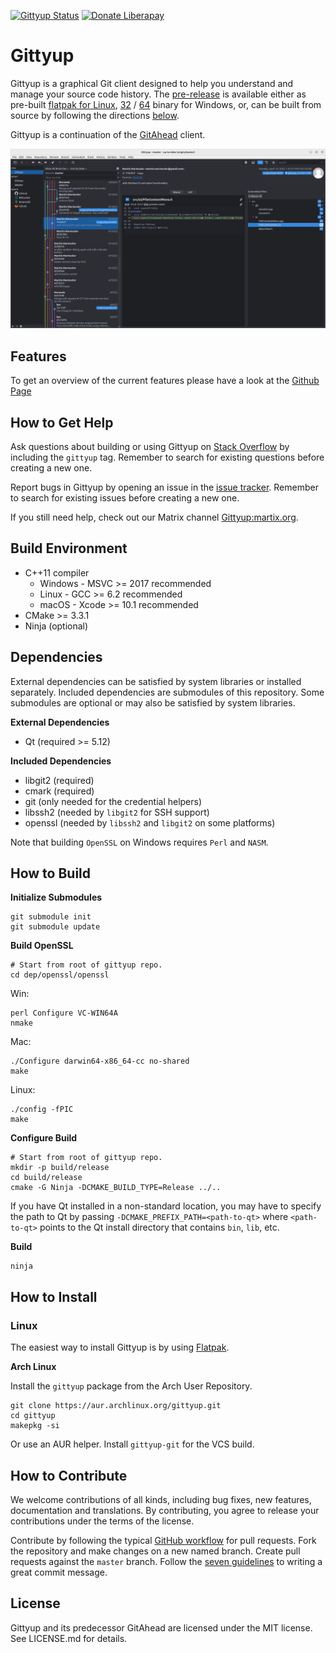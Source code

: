 [![Gittyup Status](https://github.com/Murmele/Gittyup/actions/workflows/build.yml/badge.svg?branch=master)](https://github.com/Murmele/Gittyup/actions/workflows/build.yml)
[![Donate Liberapay](https://liberapay.com/assets/widgets/donate.svg)](https://liberapay.com/Gittyup/donate)

Gittyup
==================================

Gittyup is a graphical Git client designed to help you understand and manage your source code history. The [pre-release](https://github.com/Murmele/Gittyup/releases)
is available either as pre-built [flatpak for Linux](https://github.com/Murmele/Gittyup/releases/download/latest/Gittyup.flatpak), [32](https://github.com/Murmele/Gittyup/releases/download/latest/Gittyup-win32-1.0.0-dev.exe) / [64](https://github.com/Murmele/Gittyup/releases/download/latest/Gittyup-win64-1.0.0-dev.exe) binary for Windows,
or, can be built from source by following the directions [below](https://github.com/Murmele/Gittyup#how-to-build).

Gittyup is a continuation of the [GitAhead](https://github.com/gitahead/gitahead) client.

![Gittyup](https://raw.githubusercontent.com/Murmele/Gittyup/master/rsrc/screenshots/main_dark_orig.png)

Features
---------------
To get an overview of the current features please have a look at the [Github Page](https://murmele.github.io/Gittyup/)

How to Get Help
---------------

Ask questions about building or using Gittyup on
[Stack Overflow](http://stackoverflow.com/questions/tagged/gittyup) by
including the `gittyup` tag. Remember to search for existing questions
before creating a new one.

Report bugs in Gittyup by opening an issue in the
[issue tracker](https://github.com/Murmele/gittyup/issues).
Remember to search for existing issues before creating a new one.

If you still need help, check out our Matrix channel
[Gittyup:martix.org](https://matrix.to/#/#Gittyup:matrix.org).

Build Environment
-----------------

* C++11 compiler
  * Windows - MSVC >= 2017 recommended
  * Linux - GCC >= 6.2 recommended
  * macOS - Xcode >= 10.1 recommended
* CMake >= 3.3.1
* Ninja (optional)

Dependencies
------------

External dependencies can be satisfied by system libraries or installed
separately. Included dependencies are submodules of this repository. Some
submodules are optional or may also be satisfied by system libraries.

**External Dependencies**

* Qt (required >= 5.12)

**Included Dependencies**

* libgit2 (required)
* cmark (required)
* git (only needed for the credential helpers)
* libssh2 (needed by `libgit2` for SSH support)
* openssl (needed by `libssh2` and `libgit2` on some platforms)

Note that building `OpenSSL` on Windows requires `Perl` and `NASM`.

How to Build
------------

**Initialize Submodules**

    git submodule init
    git submodule update

**Build OpenSSL**

    # Start from root of gittyup repo.
    cd dep/openssl/openssl

Win:

    perl Configure VC-WIN64A
    nmake

Mac:

    ./Configure darwin64-x86_64-cc no-shared
    make

Linux:

    ./config -fPIC
    make

**Configure Build**

    # Start from root of gittyup repo.
    mkdir -p build/release
    cd build/release
    cmake -G Ninja -DCMAKE_BUILD_TYPE=Release ../..

If you have Qt installed in a non-standard location, you may have to
specify the path to Qt by passing `-DCMAKE_PREFIX_PATH=<path-to-qt>`
where `<path-to-qt>` points to the Qt install directory that contains
`bin`, `lib`, etc.

**Build**

    ninja

How to Install
-----------------
### Linux

The easiest way to install Gittyup is by using [Flatpak](https://flathub.org/apps/details/com.github.Murmele.Gittyup).

**Arch Linux**

Install the `gittyup` package from the Arch User Repository.

	git clone https://aur.archlinux.org/gittyup.git
	cd gittyup
	makepkg -si

Or use an AUR helper.
Install `gittyup-git` for the VCS build.

How to Contribute
-----------------

We welcome contributions of all kinds, including bug fixes, new features,
documentation and translations. By contributing, you agree to release
your contributions under the terms of the license.

Contribute by following the typical
[GitHub workflow](https://docs.github.com/en/get-started/quickstart/github-flow)
for pull requests. Fork the repository and make changes on a new named
branch. Create pull requests against the `master` branch. Follow the
[seven guidelines](https://chris.beams.io/posts/git-commit/) to writing a
great commit message.

License
-------

Gittyup and its predecessor GitAhead are licensed under the MIT license. See LICENSE.md for details.
